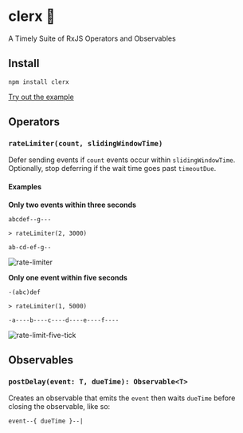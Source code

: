 # clerx 💁

A Timely Suite of RxJS Operators and Observables

## Install

```
npm install clerx
```

[Try out the example](https://stackblitz.com/edit/ugxk9f-c24puf?devtoolsheight=33&file=index.ts)

## Operators

### `rateLimiter(count, slidingWindowTime)`

Defer sending events if `count` events occur within `slidingWindowTime`. Optionally,
stop deferring if the wait time goes past `timeoutDue`.

#### Examples

**Only two events within three seconds**

```
abcdef--g---

> rateLimiter(2, 3000)

ab-cd-ef-g--
```

![rate-limiter](https://user-images.githubusercontent.com/836375/128755753-a8fc35d1-3f28-47b6-b4a3-c6b1a9115dde.png)

**Only one event within five seconds**

```
-(abc)def

> rateLimiter(1, 5000)

-a----b----c----d----e----f----
```

![rate-limit-five-tick](https://user-images.githubusercontent.com/836375/128755783-81846f03-3d23-4bfd-a4e8-7f4685e84cc5.png)

## Observables

### `postDelay(event: T, dueTime): Observable<T>`

Creates an observable that emits the `event` then waits `dueTime` before
closing the observable, like so:

```
event--{ dueTime }--|
```

